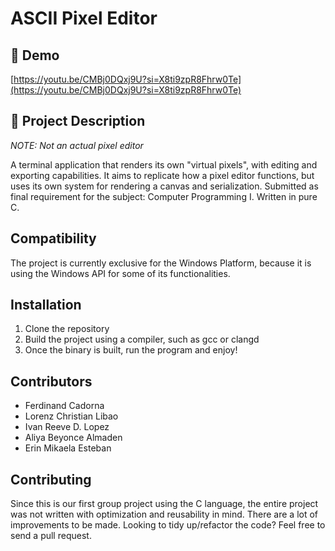 # ASCII Pixel Editor

## 🎥 Demo
[https://youtu.be/CMBj0DQxj9U?si=X8ti9zpR8Fhrw0Te](https://youtu.be/CMBj0DQxj9U?si=X8ti9zpR8Fhrw0Te)

## 📝 Project Description
_NOTE: Not an actual pixel editor_

A terminal application that renders its own "virtual pixels", with editing and exporting capabilities. It aims to replicate how a pixel editor functions, but uses its own system for rendering a canvas and serialization. Submitted as final requirement for the subject: Computer Programming I. Written in pure C.

## Compatibility
The project is currently exclusive for the Windows Platform, because it is using the Windows API for some of its functionalities.

## Installation
1. Clone the repository
2. Build the project using a compiler, such as gcc or clangd
3. Once the binary is built, run the program and enjoy!

## Contributors
- Ferdinand Cadorna
- Lorenz Christian Libao
- Ivan Reeve D. Lopez
- Aliya Beyonce Almaden
- Erin Mikaela Esteban

## Contributing
Since this is our first group project using the C language, the entire project was not written with optimization and reusability in mind. There are a lot of improvements to be made. Looking to tidy up/refactor the code? Feel free to send a pull request.

